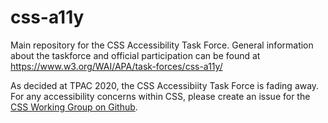 # css-a11y
Main repository for the CSS Accessibility Task Force.
General information about the taskforce and official participation can be found at https://www.w3.org/WAI/APA/task-forces/css-a11y/

As decided at TPAC 2020, the CSS Accessibiity Task Force is fading away. For any accessibility concerns within CSS, please create an issue for the [CSS Working Group on Github](https://github.com/w3c/csswg-drafts/issues).